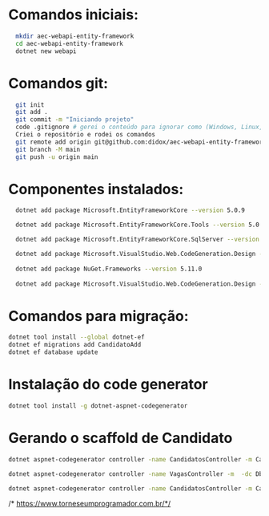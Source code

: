 # Comandos iniciais:
``` bash
  mkdir aec-webapi-entity-framework
  cd aec-webapi-entity-framework
  dotnet new webapi
```

# Comandos git:
``` bash
  git init
  git add .
  git commit -m "Iniciando projeto"
  code .gitignore # gerei o conteúdo para ignorar como (Windows, Linux, Mac, DotnetCore, VisualStudioCore) no link: https://www.toptal.com/developers/gitignore
  Criei o repositório e rodei os comandos
  git remote add origin git@github.com:didox/aec-webapi-entity-framework.git
  git branch -M main
  git push -u origin main
```

# Componentes instalados:
``` bash
  dotnet add package Microsoft.EntityFrameworkCore --version 5.0.9

  dotnet add package Microsoft.EntityFrameworkCore.Tools --version 5.0.9

  dotnet add package Microsoft.EntityFrameworkCore.SqlServer --version 5.0.9

  dotnet add package Microsoft.VisualStudio.Web.CodeGeneration.Design --version 5.0.2
  
  dotnet add package NuGet.Frameworks --version 5.11.0
  
  dotnet add package Microsoft.VisualStudio.Web.CodeGeneration.Design --version 5.0.2
```

# Comandos para migração:
``` bash
dotnet tool install --global dotnet-ef
dotnet ef migrations add CandidatoAdd
dotnet ef database update
```

# Instalação do code generator
``` bash
dotnet tool install -g dotnet-aspnet-codegenerator
```

# Gerando o scaffold de Candidato
``` bash
dotnet aspnet-codegenerator controller -name CandidatosController -m Candidato -dc DbContexto --relativeFolderPath Controllers

dotnet aspnet-codegenerator controller -name VagasController -m  -dc DbContexto --relativeFolderPath Controllers

dotnet aspnet-codegenerator controller -name CandidatosController -m Candidatos -dc DbContexto --relativeFolderPath Controllers --useDefaultLayout

```
/* https://www.torneseumprogramador.com.br/*/

